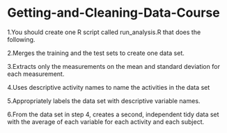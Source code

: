 # Getting-and-Cleaning-Data-Course

1.You should create one R script called run_analysis.R that does the following.<br />

2.Merges the training and the test sets to create one data set.<br />

3.Extracts only the measurements on the mean and standard deviation for each measurement.<br />

4.Uses descriptive activity names to name the activities in the data set<br />

5.Appropriately labels the data set with descriptive variable names.<br />

6.From the data set in step 4, creates a second, independent tidy data set with the average of each variable for each activity and each subject.<br />